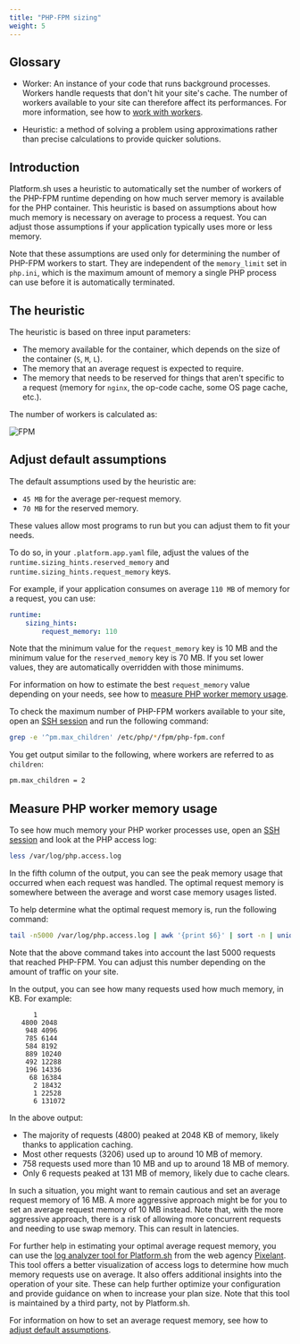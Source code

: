 ```yaml
---
title: "PHP-FPM sizing"
weight: 5
---
```



## Glossary

- Worker: An instance of your code that runs background processes.
  Workers handle requests that don't hit your site's cache.
  The number of workers available to your site can therefore affect its performances.
  For more information, see how to [work with workers](../../create-apps/workers.md).

- Heuristic: a method of solving a problem using approximations rather than precise calculations 
  to provide quicker solutions.

## Introduction

Platform.sh uses a heuristic to automatically set the number of workers of the PHP-FPM runtime 
depending on how much server memory is available for the PHP container. 
This heuristic is based on assumptions about how much memory is necessary on average to process a request. 
You can adjust those assumptions if your application typically uses more or less memory.

Note that these assumptions are used only for determining the number of PHP-FPM workers to start.
They are independent of the `memory_limit` set in `php.ini`, 
which is the maximum amount of memory a single PHP process can use before it is automatically terminated.

## The heuristic

The heuristic is based on three input parameters:

- The memory available for the container, which depends on the size of the container (`S`, `M`, `L`).
- The memory that an average request is expected to require.
- The memory that needs to be reserved for things that aren't specific to a request 
  (memory for `nginx`, the op-code cache, some OS page cache, etc.).

The number of workers is calculated as:

![FPM](/images/php/phpfpmworkers.png "0.3")


## Adjust default assumptions 

The default assumptions used by the heuristic are:

 - `45 MB` for the average per-request memory.
 - `70 MB` for the reserved memory.

These values allow most programs to run but you can adjust them to fit your needs.

To do so, in your `.platform.app.yaml` file, adjust the values of the `runtime.sizing_hints.reserved_memory` and `runtime.sizing_hints.request_memory` keys.

For example, if your application consumes on average `110 MB` of memory for a request, you can use:

```yaml {location=".platform.app.yaml"}
runtime:
    sizing_hints:
        request_memory: 110
```

Note that the minimum value for the `request_memory` key is 10 MB
and the minimum value for the `reserved_memory` key is 70 MB.
If you set lower values, they are automatically overridden with those minimums.

For information on how to estimate the best `request_memory` value depending on your needs, 
see how to [measure PHP worker memory usage](./fpm.md#measure-php-worker-memory-usage). 

To check the maximum number of PHP-FPM workers available to your site,
open an [SSH session](/development/ssh/_index.md) and run the following command:

```bash
grep -e '^pm.max_children' /etc/php/*/fpm/php-fpm.conf
```

You get output similar to the following,
where workers are referred to as `children`:

```bash
pm.max_children = 2
```

## Measure PHP worker memory usage

To see how much memory your PHP worker processes use, 
open an [SSH session](/development/ssh/_index.md) 
and look at the PHP access log:

```bash
less /var/log/php.access.log
```

In the fifth column of the output, 
you can see the peak memory usage that occurred when each request was handled. 
The optimal request memory is somewhere between the average and worst case memory usages listed.

To help determine what the optimal request memory is, run the following command:

```bash
tail -n5000 /var/log/php.access.log | awk '{print $6}' | sort -n | uniq -c
```

Note that the above command takes into account the last 5000 requests that reached PHP-FPM.
You can adjust this number depending on the amount of traffic on your site.

In the output, you can see how many requests used how much memory, in KB.
For example:

```text
      1
   4800 2048
    948 4096
    785 6144
    584 8192
    889 10240
    492 12288
    196 14336
     68 16384
      2 18432
      1 22528
      6 131072
```

In the above output:

- The majority of requests (4800) peaked at 2048 KB of memory, 
  likely thanks to application caching.
- Most other requests (3206) used up to around 10 MB of memory.
- 758 requests used more than 10 MB and up to around 18 MB of memory.
- Only 6 requests peaked at 131 MB of memory, 
  likely due to cache clears.

In such a situation, you might want to remain cautious and set an average request memory of 16 MB.
A more aggressive approach might be for you to set an average request memory of 10 MB instead.
Note that, with the more aggressive approach, there is a risk of allowing more concurrent requests 
and needing to use swap memory. 
This can result in latencies.

For further help in estimating your optimal average request memory, 
you can use the [log analyzer tool for Platform.sh](https://github.com/pixelant/platformsh-analytics) 
from the web agency [Pixelant](https://www.pixelant.net/). 
This tool offers a better visualization of access logs to determine how much memory requests use on average.
It also offers additional insights into the operation of your site. 
These can help further optimize your configuration 
and provide guidance on when to increase your plan size.
Note that this tool is maintained by a third party, not by Platform.sh.

For information on how to set an average request memory, see how to [adjust default assumptions](./fpm.md#adjust-default-assumptions).

